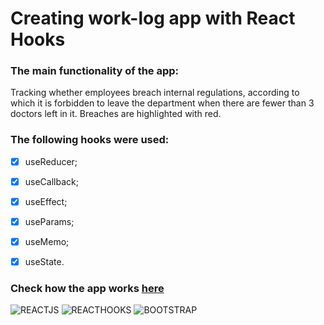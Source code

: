 # Creating work-log app with React Hooks

### The main functionality of the app: 

Tracking whether employees breach internal regulations, according to which it is forbidden to leave the department when there are fewer than 3 doctors left in it. Breaches are highlighted with red.

### The following hooks were used: 
  - [x]  useReducer;
  - [x]  useCallback;
  - [x]  useEffect;
  - [x]  useParams;
  - [x]  useMemo;
  - [x]  useState.

 
### Check how the app works [here](https://worklog-app.netlify.app/)

![REACTJS](https://img.shields.io/badge/-REACTJS-090909?style=for-the-badge&logo=React)
![REACTHOOKS](https://img.shields.io/badge/-REACT&#032;HOOKS-090909?style=for-the-badge&logo=ReactHooks)
![BOOTSTRAP](https://img.shields.io/badge/-BOOTSTRAP-090909?style=for-the-badge&logo=Bootstrap)

